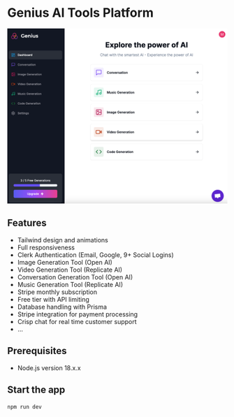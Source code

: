 # Genius AI Tools Platform

![demo](public/demo.png)

## Features

- Tailwind design and animations
- Full responsiveness
- Clerk Authentication (Email, Google, 9+ Social Logins)
- Image Generation Tool (Open AI)
- Video Generation Tool (Replicate AI)
- Conversation Generation Tool (Open AI)
- Music Generation Tool (Replicate AI)
- Stripe monthly subscription
- Free tier with API limiting
- Database handling with Prisma
- Stripe integration for payment processing
- Crisp chat for real time customer support
- ...

## Prerequisites

- Node.js version 18.x.x

## Start the app

```bash
npm run dev
```
